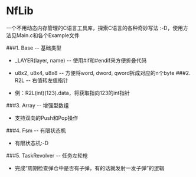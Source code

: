 # NfLib

一个不用动态内存管理的C语言工具库，探索C语言的各种奇妙写法 :-D，使用方法见Main.c和各个Example文件

###1. Base -- 基础类型

- _LAYER(layer, name) -- 使用#if和#endif来方便折叠代码

- u8x2, u8x4, u8x8 -- 方便将word, dword, qword拆成对应的n个byte
###2. R2L -- 右值转左值指针

- 例：R2L(int)(123).data，将获取指向123的int指针

###3. Array -- 增强型数组

- 支持双向的Push和Pop操作

###4. Fsm -- 有限状态机

- 有限状态机:-D

###5. TaskRevolver -- 任务左轮枪

- 完成“周期检查弹仓中是否有子弹，有的话就发射一发子弹”的逻辑